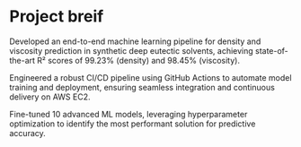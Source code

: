 # Project breif
Developed an end-to-end machine learning pipeline for density and viscosity prediction in synthetic deep eutectic solvents, achieving state-of-the-art R² scores of 99.23% (density) and 98.45% (viscosity).

Engineered a robust CI/CD pipeline using GitHub Actions to automate model training and deployment, ensuring seamless integration and continuous delivery on AWS EC2.

Fine-tuned 10 advanced ML models, leveraging hyperparameter optimization to identify the most performant solution for predictive accuracy.
